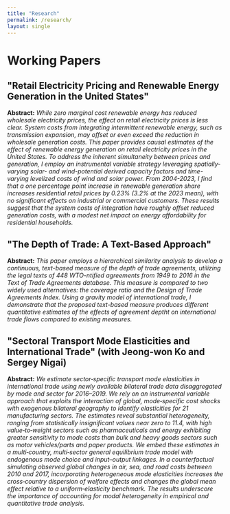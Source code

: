 ```yaml
---
title: "Research"
permalink: /research/
layout: single
---
```


# Working Papers
## "Retail Electricity Pricing and Renewable Energy Generation in the United States"
**Abstract:** _While zero marginal cost renewable energy has reduced wholesale electricity prices, the effect on retail electricity prices is less clear. System costs from integrating intermittent renewable energy, such as transmission expansion, may offset or even exceed the reduction in wholesale generation costs. This paper provides causal estimates of the effect of renewable energy generation on retail electricity prices in the United States. To address the inherent simultaneity between prices and generation, I employ an instrumental variable strategy leveraging spatially-varying solar- and wind-potential derived capacity factors and time-varying levelized costs of wind and solar power. From 2004-2023, I find that a one percentage point increase in renewable generation share increases residential retail prices by 0.23\% (3.2\% at the 2023 mean), with no significant effects on industrial or commercial customers. These results suggest that the system costs of integration have roughly offset reduced generation costs, with a modest net impact on energy affordability for residential households._

## "The Depth of Trade: A Text-Based Approach"
**Abstract:** _This paper employs a hierarchical similarity analysis to develop a continuous, text-based measure of the depth of trade agreements, utilizing the legal texts of 448 WTO-ntified agreements from 1949 to 2016 in the Text of Trade Agreements database. This measure is compared to two widely used alternatives: the coverage ratio and the Design of Trade Agreements Index. Using a gravity model of international trade, I demonstrate that the proposed text-based measure produces different quantitative estimates of the effects of agreement deptht on international trade flows compared to existing measures._

## "Sectoral Transport Mode Elasticities and International Trade" (with Jeong-won Ko and Sergey Nigai)
**Abstract:** _We estimate sector‐specific transport mode elasticities in international trade using newly available bilateral trade data disaggregated by mode and sector for 2016–2019. We rely on an instrumental variable approach that exploits the interaction of global, mode‐specific cost shocks with exogenous bilateral geography to identify elasticities for 21 manufacturing sectors. The estimates reveal substantial heterogeneity, ranging from statistically insignificant values near zero to 11.4, with high value‐to‐weight sectors such as pharmaceuticals and energy exhibiting greater sensitivity to mode costs than bulk and heavy goods sectors such as motor vehicles/parts and paper products. We embed these estimates in a multi‐country, multi‐sector general equilibrium trade model with endogenous mode choice and input–output linkages. In a counterfactual simulating observed global changes in air, sea, and road costs between 2010 and 2017, incorporating heterogeneous mode elasticities increases the cross‐country dispersion of welfare effects and changes the global mean effect relative to a uniform‐elasticity benchmark. The results underscore the importance of accounting for modal heterogeneity in empirical and quantitative trade analysis._

